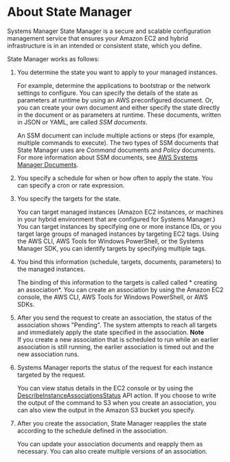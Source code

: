 # About State Manager<a name="sysman-state-about"></a>

Systems Manager State Manager is a secure and scalable configuration management service that ensures your Amazon EC2 and hybrid infrastructure is in an intended or consistent state, which you define\. 

State Manager works as follows:

1. You determine the state you want to apply to your managed instances\. 

   For example, determine the applications to bootstrap or the network settings to configure\. You can specify the details of the state as parameters at runtime by using an AWS preconfigured document\. Or, you can create your own document and either specify the state directly in the document or as parameters at runtime\. These documents, written in JSON or YAML, are called *SSM documents*\. 

   An SSM document can include multiple actions or steps \(for example, multiple commands to execute\)\. The two types of SSM documents that State Manager uses are *Command* documents and *Policy* documents\. For more information about SSM documents, see [AWS Systems Manager Documents](sysman-ssm-docs.md)\.

1. You specify a schedule for when or how often to apply the state\. You can specify a cron or rate expression\.

1. You specify the targets for the state\. 

   You can target managed instances \(Amazon EC2 instances, or machines in your hybrid environment that are configured for Systems Manager\.\) You can target instances by specifying one or more instance IDs, or you target large groups of managed instances by targeting EC2 tags\. Using the AWS CLI, AWS Tools for Windows PowerShell, or the Systems Manager SDK, you can identify targets by specifying multiple tags\.

1. You bind this information \(schedule, targets, documents, parameters\) to the managed instances\. 

   The binding of this information to the targets is called called * creating an association*\. You can create an association by using the Amazon EC2 console, the AWS CLI, AWS Tools for Windows PowerShell, or AWS SDKs\.

1. After you send the request to create an association, the status of the association shows "Pending"\. The system attempts to reach all targets and immediately apply the state specified in the association\. 
**Note**  
If you create a new association that is scheduled to run while an earlier association is still running, the earlier association is timed out and the new association runs\.

1. Systems Manager reports the status of the request for each instance targeted by the request\. 

   You can view status details in the EC2 console or by using the [DescribeInstanceAssociationsStatus](http://docs.aws.amazon.com/systems-manager/latest/APIReference/API_DescribeInstanceAssociationsStatus.html) API action\. If you choose to write the output of the command to S3 when you create an association, you can also view the output in the Amazon S3 bucket you specify\.

1. After you create the association, State Manager reapplies the state according to the schedule defined in the association\. 

   You can update your association documents and reapply them as necessary\. You can also create multiple versions of an association\.